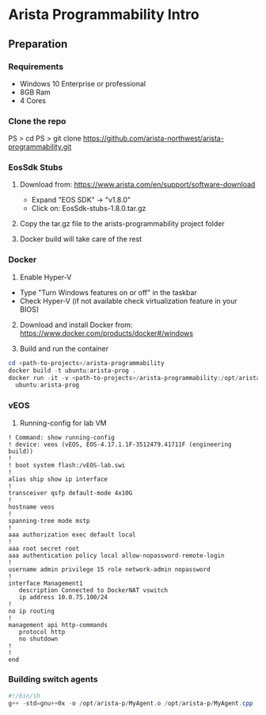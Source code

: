 Arista Programmability Intro
============================

Preparation
-----------

### Requirements

- Windows 10 Enterprise or professional
- 8GB Ram
- 4 Cores

### Clone the repo

PS > cd <path-to-projects>
PS > git clone https://github.com/arista-northwest/arista-programmability.git


### EosSdk Stubs

1. Download from: https://www.arista.com/en/support/software-download
   * Expand "EOS SDK" -> "v1.8.0"
   * Click on: EosSdk-stubs-1.8.0.tar.gz

2. Copy the tar.gz file to the arists-programmability project folder

3. Docker build will take care of the rest

### Docker

1. Enable Hyper-V
  * Type "Turn Windows features on or off" in the taskbar
  * Check Hyper-V (if not available check virtualization feature in your BIOS)

2. Download and install Docker from: https://www.docker.com/products/docker#/windows

3. Build and run the container

```ps1
cd <path-to-projects>/arista-programmability
docker build -t ubuntu:arista-prog .
docker run -it -v <path-to-projects>/arista-programmability:/opt/arista-prog `
  ubuntu:arista-prog
```

### vEOS

1. Running-config for lab VM

```
! Command: show running-config
! device: veos (vEOS, EOS-4.17.1.1F-3512479.41711F (engineering build))
!
! boot system flash:/vEOS-lab.swi
!
alias ship show ip interface
!
transceiver qsfp default-mode 4x10G
!
hostname veos
!
spanning-tree mode mstp
!
aaa authorization exec default local
!
aaa root secret root
aaa authentication policy local allow-nopassword-remote-login
!
username admin privilege 15 role network-admin nopassword
!
interface Management1
   description Connected to DockerNAT vswitch
   ip address 10.0.75.100/24
!
no ip routing
!
management api http-commands
   protocol http
   no shutdown
!
!
end
```

### Building switch agents

```ps1
#!/bin/sh
g++ -std=gnu++0x -o /opt/arista-p/MyAgent.o /opt/arista-p/MyAgent.cpp -leos
```
